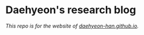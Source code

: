 # Daehyeon's research blog

*This repo is for the website of [daehyeon-han.github.io](https://daehyeon-han.github.io).*